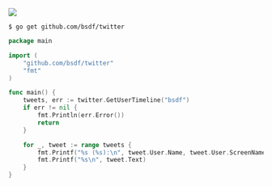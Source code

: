 ![](http://i.imgur.com/0V5yO.jpg)

`$ go get github.com/bsdf/twitter`

```go
package main

import (
	"github.com/bsdf/twitter"
	"fmt"
)

func main() {
	tweets, err := twitter.GetUserTimeline("bsdf")
    if err != nil {
		fmt.Println(err.Error())
        return
    }

	for _, tweet := range tweets {
		fmt.Printf("%s (%s):\n", tweet.User.Name, tweet.User.ScreenName)
		fmt.Printf("%s\n", tweet.Text)
	}
}
```
